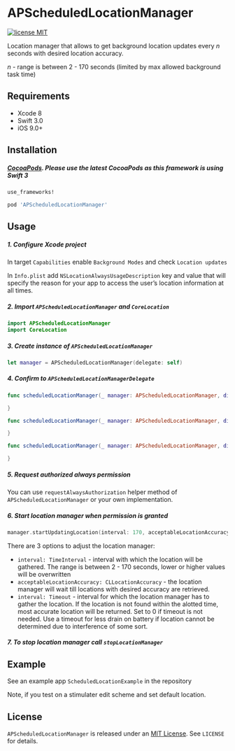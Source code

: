 # APScheduledLocationManager
 [![license MIT](https://img.shields.io/cocoapods/l/JSQCoreDataKit.svg)][mitLink]

Location manager that allows to get background location updates every *n* seconds with desired location accuracy.

*n* - range is between 2 - 170 seconds (limited by max allowed background task time)

## Requirements
* Xcode 8
* Swift 3.0
* iOS 9.0+

## Installation

##### [CocoaPods](http://cocoapods.org). Please use the latest CocoaPods as this framework is using Swift 3

````ruby
use_frameworks!

pod 'APScheduledLocationManager'

````

## Usage
##### 1. Configure Xcode project

In target ````Capabilities```` enable ````Background Modes```` and check ````Location updates````

In ````Info.plist```` add ````NSLocationAlwaysUsageDescription```` key and value that will specify the reason for your app to access the user’s location information at all times.

##### 2. Import `APScheduledLocationManager` and `CoreLocation`

````swift
import APScheduledLocationManager
import CoreLocation
````

##### 3. Create instance of `APScheduledLocationManager`

````swift
let manager = APScheduledLocationManager(delegate: self)
````
##### 4. Confirm to ````APScheduledLocationManagerDelegate````

````swift
func scheduledLocationManager(_ manager: APScheduledLocationManager, didFailWithError error: Error){

}

func scheduledLocationManager(_ manager: APScheduledLocationManager, didUpdateLocations locations: [CLLocation]) {

}

func scheduledLocationManager(_ manager: APScheduledLocationManager, didChangeAuthorization status: CLAuthorizationStatus) {

}
````
##### 5. Request authorized always permission

You can use ````requestAlwaysAuthorization```` helper method of ````APScheduledLocationManager```` or your own implementation.



##### 6. Start location manager when permission is granted

````swift
manager.startUpdatingLocation(interval: 170, acceptableLocationAccuracy: 100, timeout: 30)
````
There are 3 options to adjust the location manager:

- ````interval: TimeInterval```` - interval with which the location will be gathered. The range is between 2 - 170 seconds, lower or higher values will be overwritten
- ````acceptableLocationAccuracy: CLLocationAccuracy```` - the location manager will wait till locations with desired accuracy are retrieved.
- ````interval: Timeout```` - interval for which the location manager has to gather the location.  If the location is not found within the alotted time, most accurate location will be returned. Set to 0 if timeout is not needed.  Use a timeout for less drain on battery if location cannot be determined due to interference of some sort.

##### 7. To stop location manager call ````stopLocationManager````

## Example

See an example app ````ScheduledLocationExample```` in the repository

Note, if you test on a stimulater edit scheme and set default location.

## License

`APScheduledLocationManager` is released under an [MIT License][mitLink]. See `LICENSE` for details.

[mitLink]:http://opensource.org/licenses/MIT
